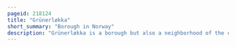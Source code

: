 ```yaml
---
pageid: 218124
title: "Grünerløkka"
short_summary: "Borough in Norway"
description: "Grünerløkka is a borough but also a neighborhood of the city of Oslo, Norway. Grnerlkka became Part of Oslo in 1858. Grnerlkka was traditionally a working Class District but has increasingly been gentrified since the late 20th Century. Especially in the Core Neighborhood of grnerlkka Property Prices tend to be higher than what is typical of other Oslo east End Boroughs."
---
```

